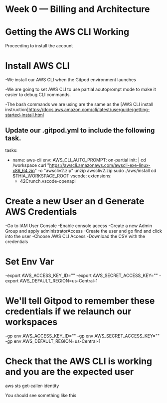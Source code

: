 # Week 0 — Billing and Architecture

# Getting the AWS CLI Working
Proceeding to install the account

# Install AWS CLI
 -We install our AWS CLI when the Gitpod environment launches

 -We are going to set AWS CLI to use partial aoutoprompt mode to make it easier to debug CLI commands.
 
 -The bash commands we are using are the same as the [AWS CLI install instruction]https://docs.aws.amazon.com/cli/latest/userguide/getting-started-install.html

## Update our .gitpod.yml to include the following task.
 
  tasks:
  - name: aws-cli
    env:
      AWS_CLI_AUTO_PROMPT: on-partial
    init: |
       cd /workspace
       curl "https://awscli.amazonaws.com/awscli-exe-linux-x86_64.zip" -o "awscliv2.zip"
       unzip awscliv2.zip
       sudo ./aws/install
       cd $THIA_WORKSPACE_ROOT
vscode:
  extensions:
    - 42Crunch.vscode-openapi


# Create a new User an d Generate AWS Credentials

 -Go to IAM User Console
 -Enable console access
 -Create a new Admin Group and apply administratorAccess
 -Create the user and go find and click into the user
 -Choose AWS CLI Access
 -Download the CSV with the credentials 


 # Set Env Var

  -export AWS_ACCESS_KEY_ID=""
  -export AWS_SECRET_ACCESS_KEY=""
  -export AWS_DEFAULT_REGION=us-Central-1


# We'll tell Gitpod to remember these credentials if we relaunch our workspaces

  -gp env AWS_ACCESS_KEY_ID=""
  -gp env AWS_SECRET_ACCESS_KEY=""
  -gp env AWS_DEFAULT_REGION=us-Central-1

# Check that the AWS CLI is working and you are the expected user

aws sts get-caller-identity

You should see something like this 